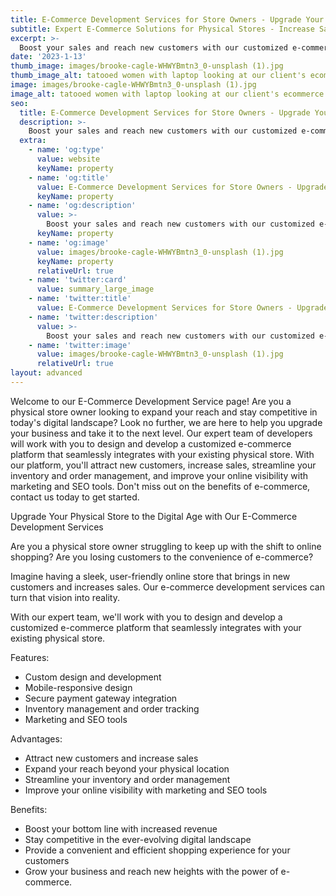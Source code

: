 ```yaml
---
title: E-Commerce Development Services for Store Owners - Upgrade Your Business Today
subtitle: Expert E-Commerce Solutions for Physical Stores - Increase Sales and Expand Your Reach
excerpt: >-
  Boost your sales and reach new customers with our customized e-commerce development services. Our expert team will design and develop a platform that seamlessly integrates with your physical store. Improve your online visibility and streamline your inventory management with our platform. Contact us today to learn more.
date: '2023-1-13'
thumb_image: images/brooke-cagle-WHWYBmtn3_0-unsplash (1).jpg
thumb_image_alt: tatooed women with laptop looking at our client's ecommerce store with a smile on her face
image: images/brooke-cagle-WHWYBmtn3_0-unsplash (1).jpg
image_alt: tatooed women with laptop looking at our client's ecommerce store with a smile on her face
seo:
  title: E-Commerce Development Services for Store Owners - Upgrade Your Business Today
  description: >-
    Boost your sales and reach new customers with our customized e-commerce development services. Our expert team will design and develop a platform that seamlessly integrates with your physical store. Improve your online visibility and streamline your inventory management with our platform. Contact us today to learn more.
  extra:
    - name: 'og:type'
      value: website
      keyName: property
    - name: 'og:title'
      value: E-Commerce Development Services for Store Owners - Upgrade Your Business Today
      keyName: property
    - name: 'og:description'
      value: >-
        Boost your sales and reach new customers with our customized e-commerce development services. Our expert team will design and develop a platform that seamlessly integrates with your physical store. Improve your online visibility and streamline your inventory management with our platform. Contact us today to learn more.
      keyName: property
    - name: 'og:image'
      value: images/brooke-cagle-WHWYBmtn3_0-unsplash (1).jpg
      keyName: property
      relativeUrl: true
    - name: 'twitter:card'
      value: summary_large_image
    - name: 'twitter:title'
      value: E-Commerce Development Services for Store Owners - Upgrade Your Business Today
    - name: 'twitter:description'
      value: >-
        Boost your sales and reach new customers with our customized e-commerce development services. Our expert team will design and develop a platform that seamlessly integrates with your physical store. Improve your online visibility and streamline your inventory management with our platform. Contact us today to learn more.
    - name: 'twitter:image'
      value: images/brooke-cagle-WHWYBmtn3_0-unsplash (1).jpg
      relativeUrl: true
layout: advanced
---
```


Welcome to our E-Commerce Development Service page! 
Are you a physical store owner looking to expand your reach and stay competitive in today's digital landscape? 
Look no further, we are here to help you upgrade your business and take it to the next level. 
Our expert team of developers will work with you to design and develop a customized e-commerce platform that seamlessly integrates with your existing physical store. 
With our platform, you'll attract new customers, increase sales, streamline your inventory and order management, and improve your online visibility with marketing and SEO tools. 
Don't miss out on the benefits of e-commerce, contact us today to get started.


Upgrade Your Physical Store to the Digital Age with Our E-Commerce Development Services


Are you a physical store owner struggling to keep up with the shift to online shopping? Are you losing customers to the convenience of e-commerce?


Imagine having a sleek, user-friendly online store that brings in new customers and increases sales. Our e-commerce development services can turn that vision into reality.


With our expert team, we'll work with you to design and develop a customized e-commerce platform that seamlessly integrates with your existing physical store.


Features:

- Custom design and development
- Mobile-responsive design
- Secure payment gateway integration
- Inventory management and order tracking
- Marketing and SEO tools


Advantages:

- Attract new customers and increase sales
- Expand your reach beyond your physical location
- Streamline your inventory and order management
- Improve your online visibility with marketing and SEO tools


Benefits:

- Boost your bottom line with increased revenue
- Stay competitive in the ever-evolving digital landscape
- Provide a convenient and efficient shopping experience for your customers
- Grow your business and reach new heights with the power of e-commerce.
